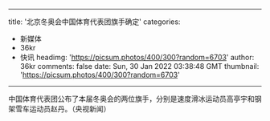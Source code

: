 
---
title: '北京冬奥会中国体育代表团旗手确定'
categories: 
 - 新媒体
 - 36kr
 - 快讯
headimg: 'https://picsum.photos/400/300?random=6703'
author: 36kr
comments: false
date: Sun, 30 Jan 2022 03:38:48 GMT
thumbnail: 'https://picsum.photos/400/300?random=6703'
---

<div>   
中国体育代表团公布了本届冬奥会的两位旗手，分别是速度滑冰运动员高亭宇和钢架雪车运动员赵丹。（央视新闻）  
</div>
            